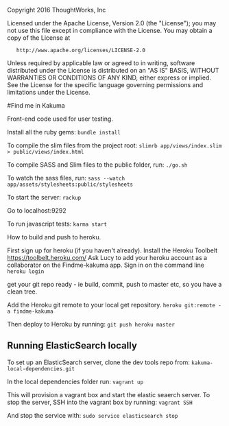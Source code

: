    Copyright 2016 ThoughtWorks, Inc

   Licensed under the Apache License, Version 2.0 (the "License");
   you may not use this file except in compliance with the License.
   You may obtain a copy of the License at

       http://www.apache.org/licenses/LICENSE-2.0

   Unless required by applicable law or agreed to in writing, software
   distributed under the License is distributed on an "AS IS" BASIS,
   WITHOUT WARRANTIES OR CONDITIONS OF ANY KIND, either express or implied.
   See the License for the specific language governing permissions and
   limitations under the License.

#Find me in Kakuma

Front-end code used for user testing.

Install all the ruby gems:
``bundle install``

To compile the slim files from the project root:
``slimrb app/views/index.slim > public/views/index.html``

To compile SASS and Slim files to the public folder, run:
``./go.sh``

To watch the sass files, run:
``sass --watch app/assets/stylesheets:public/stylesheets``

To start the server:
``rackup``

Go to localhost:9292

To run javascript tests:
``karma start``




How to build and push to heroku.

First sign up for heroku (if you haven't already).
Install the Heroku Toolbelt https://toolbelt.heroku.com/
Ask Lucy to add your heroku account as a collaborator on the Findme-kakuma app.
Sign in on the command line
``heroku login``

get your git repo ready - ie build, commit, push to master etc, so you have a clean tree.

Add the Heroku git remote to your local get repository.
``heroku git:remote -a findme-kakuma``

Then deploy to Heroku by running:
``git push heroku master``

## Running ElasticSearch locally
To set up an ElasticSearch server, clone the dev tools repo from:
``kakuma-local-dependencies.git``

In the local dependencies folder run:
``vagrant up``

This will provision a vagrant box and start the elastic seaerch server.
To stop the server, SSH into the vagrant box by running:
``vagrant SSH``

And stop the service with:
``sudo service elasticsearch stop``
